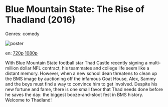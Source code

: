 # Blue Mountain State: The Rise of Thadland (2016)

Genres: comedy

![poster](http://image.tmdb.org/t/p/w500/e2OvpfJkjBHe8Mw6G1mle5mR5Jm.jpg)

en:
  [720p](magnet:?xt=urn:btih:B2A650D069FDEAE2884C9A7FDC75F1B042887B9F&tr=udp://glotorrents.pw:6969/announce&tr=udp://tracker.opentrackr.org:1337/announce&tr=udp://torrent.gresille.org:80/announce&tr=udp://tracker.openbittorrent.com:80&tr=udp://tracker.coppersurfer.tk:6969&tr=udp://tracker.leechers-paradise.org:6969&tr=udp://p4p.arenabg.ch:1337&tr=udp://tracker.internetwarriors.net:1337)
  [1080p](magnet:?xt=urn:btih:236DE51A6D40D080DCFC7015A0A6EDE19E440494&tr=udp://glotorrents.pw:6969/announce&tr=udp://tracker.opentrackr.org:1337/announce&tr=udp://torrent.gresille.org:80/announce&tr=udp://tracker.openbittorrent.com:80&tr=udp://tracker.coppersurfer.tk:6969&tr=udp://tracker.leechers-paradise.org:6969&tr=udp://p4p.arenabg.ch:1337&tr=udp://tracker.internetwarriors.net:1337)
  


With Blue Mountain State football star Thad Castle recently signing a multi-million dollar NFL contract, his teammates and college life seem like a distant memory. However, when a new school dean threatens to clean up the BMS image by auctioning off the infamous Goat House, Alex, Sammy and the boys must find a way to convince him to get involved. Despite his new fortune and fame, there is one small favor that Thad needs done before he saves the day: the biggest booze-and-sloot fest in BMS history. Welcome to Thadland!
